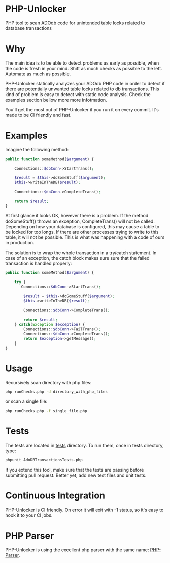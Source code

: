 PHP-Unlocker
==========
PHP tool to scan [ADOdb](http://adodb.sourceforge.net) code for unintended table locks related to database transactions

Why
===
The main idea is to be able to detect problems as early as possible, when the code is fresh in your mind. Shift as much checks as possible to the left. Automate as much as possible. 

PHP-Unlocker statically analyzes your ADOdb PHP code in order to detect if there are potentially unwanted table locks related to db transactions. This kind of problem is easy to detect with static code analysis. Check the examples section bellow more more infotmation.  

You'll get the most out of PHP-Unlocker if you run it on every commit. It's made to be CI friendly and fast.


Examples
========

Imagine the following method:

```php
public function someMethod($argument) {
        
    Connections::$dbConn->StartTrans();
    
    $result = $this->doSomeStuff($argument);
    $this->writeInTheDB($result);        

    Connections::$dbConn->CompleteTrans();
    
    return $result;
}
```

At first glance it looks OK, however there is a problem. If the method doSomeStuff() throws an exception, CompleteTrans() will not be called. Depending on how your database is configured, this may cause a table to be locked for too longs. If there are other processes trying to write to this table, it will not be possible. This is what was happening with a code of ours in production.

The solution is to wrap the whole transaction in a try/catch statement. In case of an exception, the catch block makes sure sure that the failed transaction is handled properly:  

 ```php
 public function someMethod($argument) {
    
     try {
        Connections::$dbConn->StartTrans();
             
         $result = $this->doSomeStuff($argument);
         $this->writeInTheDB($result);        
         
         Connections::$dbConn->CompleteTrans();
             
         return $result;
     } catch(Exception $exception) {
         Connections::$dbConn->FailTrans();
         Connections::$dbConn->CompleteTrans();
         return $exception->getMessage();   
     }         
}
 ```
 

Usage
=====
Recursively scan directory with php files:

```bash
php runChecks.php -d directory_with_php_files
```

or scan a single file:

```bash
php runChecks.php -f single_file.php
```


Tests
=====
The tests are located in [tests](https://github.com/emanuil/php-unlocker/tree/master/tests) directory. To run them, once in tests directory, type:
```bash
phpunit AdoDBTransactionsTests.php
```
If you extend this tool, make sure that the tests are passing before submitting pull request. Better yet, add new test files and unit tests. 

Continuous Integration
======================
PHP-Unlocker is CI friendly. On error it will exit with -1 status, so it's easy to hook it to your CI jobs.

PHP Parser
==========
PHP-Unlocker is using the excellent php parser with the same name: [PHP-Parser](https://github.com/nikic/PHP-Parser).
